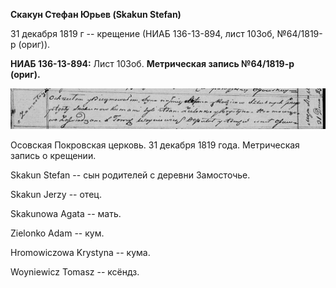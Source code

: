 **Скакун Стефан Юрьев (Skakun Stefan)**

31 декабря 1819 г -- крещение (НИАБ 136-13-894, лист 103об, №64/1819-р
(ориг)).

**НИАБ 136-13-894:** Лист 103об. **Метрическая запись №64/1819-р
(ориг).**

![](./media/37e9998c696d80be90f964064ba4e70e58d13234.png)

Осовская Покровская церковь. 31 декабря 1819 года. Метрическая запись о
крещении.

Skakun Stefan -- сын родителей с деревни Замосточье.

Skakun Jerzy -- отец.

Skakunowa Agata -- мать.

Zielonko Adam -- кум.

Hromowiczowa Krystyna -- кума.

Woyniewicz Tomasz -- ксёндз.
